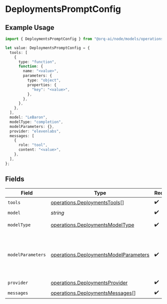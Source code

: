 # DeploymentsPromptConfig

## Example Usage

```typescript
import { DeploymentsPromptConfig } from "@orq-ai/node/models/operations";

let value: DeploymentsPromptConfig = {
  tools: [
    {
      type: "function",
      function: {
        name: "<value>",
        parameters: {
          type: "object",
          properties: {
            "key": "<value>",
          },
        },
      },
    },
  ],
  model: "LeBaron",
  modelType: "completion",
  modelParameters: {},
  provider: "elevenlabs",
  messages: [
    {
      role: "tool",
      content: "<value>",
    },
  ],
};
```

## Fields

| Field                                                                                          | Type                                                                                           | Required                                                                                       | Description                                                                                    |
| ---------------------------------------------------------------------------------------------- | ---------------------------------------------------------------------------------------------- | ---------------------------------------------------------------------------------------------- | ---------------------------------------------------------------------------------------------- |
| `tools`                                                                                        | [operations.DeploymentsTools](../../models/operations/deploymentstools.md)[]                   | :heavy_check_mark:                                                                             | N/A                                                                                            |
| `model`                                                                                        | *string*                                                                                       | :heavy_check_mark:                                                                             | N/A                                                                                            |
| `modelType`                                                                                    | [operations.DeploymentsModelType](../../models/operations/deploymentsmodeltype.md)             | :heavy_check_mark:                                                                             | The type of the model                                                                          |
| `modelParameters`                                                                              | [operations.DeploymentsModelParameters](../../models/operations/deploymentsmodelparameters.md) | :heavy_check_mark:                                                                             | Model Parameters: Not all parameters apply to every model                                      |
| `provider`                                                                                     | [operations.DeploymentsProvider](../../models/operations/deploymentsprovider.md)               | :heavy_check_mark:                                                                             | N/A                                                                                            |
| `messages`                                                                                     | [operations.DeploymentsMessages](../../models/operations/deploymentsmessages.md)[]             | :heavy_check_mark:                                                                             | N/A                                                                                            |